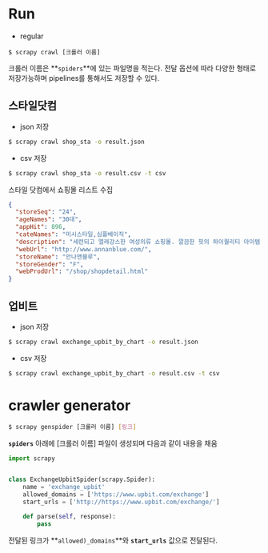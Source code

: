 # Run

* regular

```
$ scrapy crawl [크롤러 이름]
```

크롤러 이름은 **`spiders`**에 있는 파일명을 적는다. 전달 옵션에 따라 다양한 형태로 저장가능하며 pipelines를 통해서도 저장할 수 있다.

## 스타일닷컴

* json 저장

```bash
$ scrapy crawl shop_sta -o result.json
```

* csv 저장

```bash
$ scrapy crawl shop_sta -o result.csv -t csv
```

스타일 닷컴에서 쇼핑몰 리스트 수집


```json
{
  "storeSeq": "24", 
  "ageNames": "30대", 
  "appHit": 896, 
  "cateNames": "미시스타일,심플베이직", 
  "description": "세련되고 엘레강스한 여성의류 쇼핑몰. 깔끔한 핏의 하이퀄리티 아이템 판매", 
  "webUrl": "http://www.annanblue.com/", 
  "storeName": "안나앤블루", 
  "storeGender": "F", 
  "webProdUrl": "/shop/shopdetail.html"
}
```

## 업비트

* json 저장

```bash
$ scrapy crawl exchange_upbit_by_chart -o result.json
```

* csv 저장

```bash
$ scrapy crawl exchange_upbit_by_chart -o result.csv -t csv
```


# crawler generator

```bash
$ scrapy genspider [크롤러 이름] [링크]
```

**`spiders`** 아래에 [크롤러 이름] 파일이 생성되며 다음과 같이 내용을 채움

```py
import scrapy


class ExchangeUpbitSpider(scrapy.Spider):
    name = 'exchange_upbit'
    allowed_domains = ['https://www.upbit.com/exchange']
    start_urls = ['http://https://www.upbit.com/exchange/']

    def parse(self, response):
        pass

```

전달된 링크가 **`allowed)_domains`**와 **`start_urls`** 값으로 전달된다.